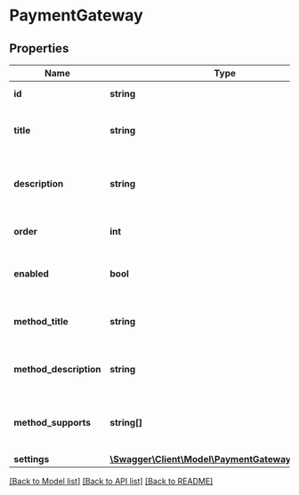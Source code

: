 # PaymentGateway

## Properties
Name | Type | Description | Notes
------------ | ------------- | ------------- | -------------
**id** | **string** | Payment gateway ID. | [optional] 
**title** | **string** | Payment gateway title on checkout. | [optional] 
**description** | **string** | Payment gateway description on checkout. | [optional] 
**order** | **int** | Payment gateway sort order. | [optional] 
**enabled** | **bool** | Payment gateway enabled status. | [optional] 
**method_title** | **string** | Payment gateway method title. | [optional] 
**method_description** | **string** | Payment gateway method description. | [optional] 
**method_supports** | **string[]** | Supported features for this payment gateway. | [optional] 
**settings** | [**\Swagger\Client\Model\PaymentGatewaysidSettings**](PaymentGatewaysidSettings.md) |  | [optional] 

[[Back to Model list]](../../README.md#documentation-for-models) [[Back to API list]](../../README.md#documentation-for-api-endpoints) [[Back to README]](../../README.md)

